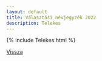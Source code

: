 ```yaml
---
layout: default
title: Választási névjegyzék 2022
description: Telekes
---
```


{% include Telekes.html %}

[Vissza](./)